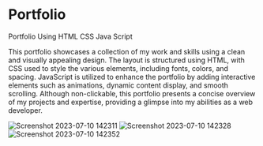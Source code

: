 # Portfolio
Portfolio  Using HTML CSS Java Script


This portfolio showcases a collection of my work and skills using a clean and visually appealing design. The layout is structured using HTML, with CSS used to style the various elements, including fonts, colors, and spacing. JavaScript is utilized to enhance the portfolio by adding interactive elements such as animations, dynamic content display, and smooth scrolling. Although non-clickable, this portfolio presents a concise overview of my projects and expertise, providing a glimpse into my abilities as a web developer.



![Screenshot 2023-07-10 142311](https://github.com/Pranav6715/Portfolio/assets/112382076/b881376f-75b4-44c0-b77e-a56be1cc37a2)
![Screenshot 2023-07-10 142328](https://github.com/Pranav6715/Portfolio/assets/112382076/7627c330-35d1-4ed2-aeb7-6cd95854bb7d)
![Screenshot 2023-07-10 142352](https://github.com/Pranav6715/Portfolio/assets/112382076/bb303f08-8ab8-40f1-83f5-a763c53baf89)
